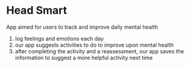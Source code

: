# Head Smart

App aimed for users to track and improve daily mental health

1. log feelings and emotions each day
2. our app suggests activities to do to improve upon mental health
3. after completing the activity and a reassessment, our app saves the information to suggest a more helpful activity next time 

